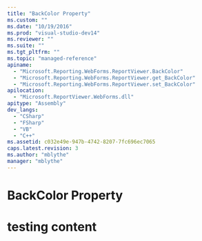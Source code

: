 ```yaml
---
title: "BackColor Property"
ms.custom: ""
ms.date: "10/19/2016"
ms.prod: "visual-studio-dev14"
ms.reviewer: ""
ms.suite: ""
ms.tgt_pltfrm: ""
ms.topic: "managed-reference"
apiname: 
  - "Microsoft.Reporting.WebForms.ReportViewer.BackColor"
  - "Microsoft.Reporting.WebForms.ReportViewer.get_BackColor"
  - "Microsoft.Reporting.WebForms.ReportViewer.set_BackColor"
apilocation: 
  - "Microsoft.ReportViewer.WebForms.dll"
apitype: "Assembly"
dev_langs: 
  - "CSharp"
  - "FSharp"
  - "VB"
  - "C++"
ms.assetid: c032e49e-947b-4742-8207-7fc696ec7065
caps.latest.revision: 3
ms.author: "mblythe"
manager: "mblythe"
---
```

# BackColor Property
# testing content